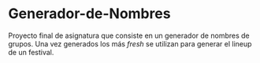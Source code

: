 # Generador-de-Nombres

Proyecto final de asignatura que consiste en un generador de nombres de grupos. Una vez generados los más _fresh_ se utilizan para generar el lineup de un festival.